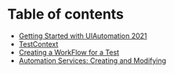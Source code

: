 # Table of contents

* [Getting Started with UIAutomation 2021](README.md)
* [TestContext](testcontext.md)
* [Creating a WorkFlow for a Test](creating-a-workflow-for-a-test.md)
* [Automation Services: Creating and Modifying](automation-services-creating-and-modifying.md)

